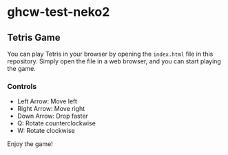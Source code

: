 # ghcw-test-neko2

## Tetris Game

You can play Tetris in your browser by opening the `index.html` file in this repository. Simply open the file in a web browser, and you can start playing the game.

### Controls

- Left Arrow: Move left
- Right Arrow: Move right
- Down Arrow: Drop faster
- Q: Rotate counterclockwise
- W: Rotate clockwise

Enjoy the game!
